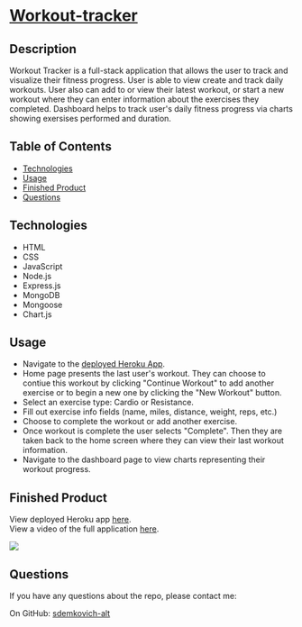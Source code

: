 # [Workout-tracker](https://gentle-brook-43829.herokuapp.com/)

## Description
Workout Tracker is a full-stack application that allows the user to track and visualize their fitness progress. 
User is able to view create and track daily workouts. User also can add to or view their latest workout, or start a new workout where 
they can enter information about the exercises they completed. Dashboard helps to track user's daily fitness progress via charts showing 
exersises performed and duration.

## Table of Contents
* [Technologies](#technologies)
* [Usage](#usage)
* [Finished Product](#finished-product)
* [Questions](#questions)

## Technologies
* HTML
* CSS
* JavaScript
* Node.js
* Express.js
* MongoDB
* Mongoose
* Chart.js

## Usage
* Navigate to the [deployed Heroku App](https://gentle-brook-43829.herokuapp.com/).
* Home page presents the last user's workout. They can choose to contiue this workout by clicking "Continue Workout" 
to add another exercise or to begin a new one by clicking the "New Workout" button.
* Select an exercise type: Cardio or Resistance.
* Fill out exercise info fields (name, miles, distance, weight, reps, etc.)
* Choose to complete the workout or add another exercise. 
* Once workout is complete the user selects "Complete". Then they are taken back to the home screen where they 
can view their last workout information.
* Navigate to the dashboard page to view charts representing their workout progress.

## Finished Product
View deployed Heroku app [here](https://gentle-brook-43829.herokuapp.com/). <br>
View a video of the full application [here](https://drive.google.com/file/d/1XqTCC55GbH0I114fKOVrqhTVmMhPOKVF/view).<br>

![](/public/images/fitness-tracker.gif)

## Questions
​If you have any questions about the repo, please contact me:

On GitHub: [sdemkovich-alt](https://github.com/sdemkovich)